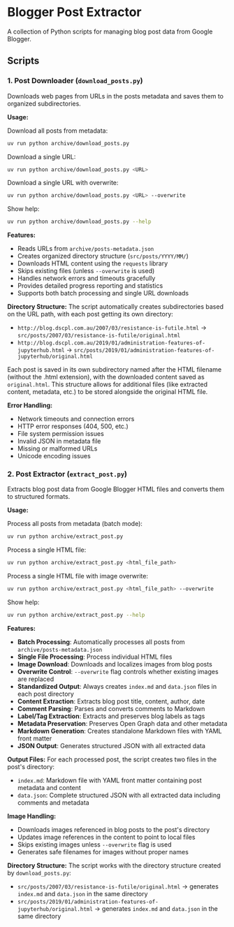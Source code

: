 # Blogger Post Extractor

A collection of Python scripts for managing blog post data from Google Blogger.

## Scripts

### 1. Post Downloader (`download_posts.py`)

Downloads web pages from URLs in the posts metadata and saves them to organized subdirectories.

**Usage:**

Download all posts from metadata:
```bash
uv run python archive/download_posts.py
```

Download a single URL:
```bash
uv run python archive/download_posts.py <URL>
```

Download a single URL with overwrite:
```bash
uv run python archive/download_posts.py <URL> --overwrite
```

Show help:
```bash
uv run python archive/download_posts.py --help
```

**Features:**
- Reads URLs from `archive/posts-metadata.json`
- Creates organized directory structure (`src/posts/YYYY/MM/`)
- Downloads HTML content using the `requests` library
- Skips existing files (unless `--overwrite` is used)
- Handles network errors and timeouts gracefully
- Provides detailed progress reporting and statistics
- Supports both batch processing and single URL downloads

**Directory Structure:**
The script automatically creates subdirectories based on the URL path, with each post getting its own directory:
- `http://blog.dscpl.com.au/2007/03/resistance-is-futile.html` → `src/posts/2007/03/resistance-is-futile/original.html`
- `http://blog.dscpl.com.au/2019/01/administration-features-of-jupyterhub.html` → `src/posts/2019/01/administration-features-of-jupyterhub/original.html`

Each post is saved in its own subdirectory named after the HTML filename (without the .html extension), with the downloaded content saved as `original.html`. This structure allows for additional files (like extracted content, metadata, etc.) to be stored alongside the original HTML file.

**Error Handling:**
- Network timeouts and connection errors
- HTTP error responses (404, 500, etc.)
- File system permission issues
- Invalid JSON in metadata file
- Missing or malformed URLs
- Unicode encoding issues

### 2. Post Extractor (`extract_post.py`)

Extracts blog post data from Google Blogger HTML files and converts them to structured formats.

**Usage:**

Process all posts from metadata (batch mode):
```bash
uv run python archive/extract_post.py
```

Process a single HTML file:
```bash
uv run python archive/extract_post.py <html_file_path>
```

Process a single HTML file with image overwrite:
```bash
uv run python archive/extract_post.py <html_file_path> --overwrite
```

Show help:
```bash
uv run python archive/extract_post.py --help
```

**Features:**
- **Batch Processing**: Automatically processes all posts from `archive/posts-metadata.json`
- **Single File Processing**: Process individual HTML files
- **Image Download**: Downloads and localizes images from blog posts
- **Overwrite Control**: `--overwrite` flag controls whether existing images are replaced
- **Standardized Output**: Always creates `index.md` and `data.json` files in each post directory
- **Content Extraction**: Extracts blog post title, content, author, date
- **Comment Parsing**: Parses and converts comments to Markdown
- **Label/Tag Extraction**: Extracts and preserves blog labels as tags
- **Metadata Preservation**: Preserves Open Graph data and other metadata
- **Markdown Generation**: Creates standalone Markdown files with YAML front matter
- **JSON Output**: Generates structured JSON with all extracted data

**Output Files:**
For each processed post, the script creates two files in the post's directory:
- `index.md`: Markdown file with YAML front matter containing post metadata and content
- `data.json`: Complete structured JSON with all extracted data including comments and metadata

**Image Handling:**
- Downloads images referenced in blog posts to the post's directory
- Updates image references in the content to point to local files
- Skips existing images unless `--overwrite` flag is used
- Generates safe filenames for images without proper names

**Directory Structure:**
The script works with the directory structure created by `download_posts.py`:
- `src/posts/2007/03/resistance-is-futile/original.html` → generates `index.md` and `data.json` in the same directory
- `src/posts/2019/01/administration-features-of-jupyterhub/original.html` → generates `index.md` and `data.json` in the same directory
